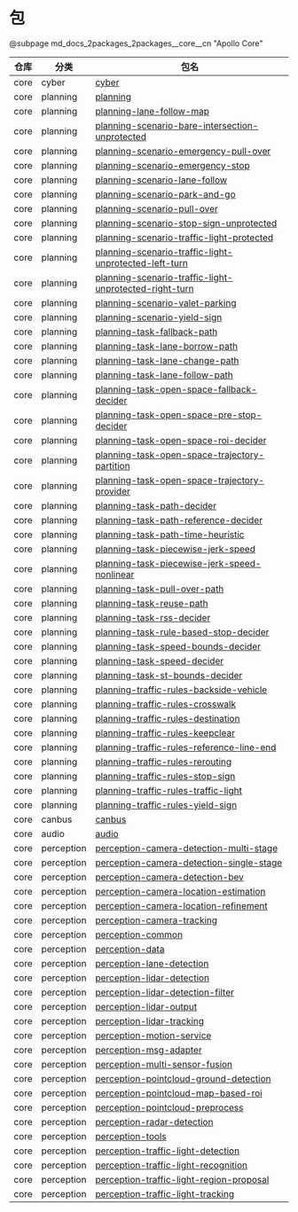 # 包

@subpage md_docs_2packages_2packages\_\_core\_\_cn "Apollo Core"

| 仓库 | 分类       | 包名                                                                                                                                   |
| ---- | ---------- | -------------------------------------------------------------------------------------------------------------------------------------- |
| core | cyber      | [cyber](cyber/README_cn.md)                                                                                                            |
| core | planning   | [planning](modules/planning/planning_base/README_cn.md)                                                                                |
| core | planning   | [planning-lane-follow-map](modules/planning/pnc_map/lane_follow_map/README.md)                                                         |
| core | planning   | [planning-scenario-bare-intersection-unprotected](modules/planning/scenarios/bare_intersection_unprotected/README.md)                  |
| core | planning   | [planning-scenario-emergency-pull-over](modules/planning/scenarios/emergency_pull_over/README.md)                                      |
| core | planning   | [planning-scenario-emergency-stop](modules/planning/scenarios/emergency_stop/README.md)                                                |
| core | planning   | [planning-scenario-lane-follow](modules/planning/scenarios/lane_follow/README.md)                                                      |
| core | planning   | [planning-scenario-park-and-go](modules/planning/scenarios/park_and_go/README.md)                                                      |
| core | planning   | [planning-scenario-pull-over](modules/planning/scenarios/pull_over/README.md)                                                          |
| core | planning   | [planning-scenario-stop-sign-unprotected](modules/planning/scenarios/stop_sign_unprotected/README_cn.md)                               |
| core | planning   | [planning-scenario-traffic-light-protected](modules/planning/scenarios/traffic_light_protected/README_cn.md)                           |
| core | planning   | [planning-scenario-traffic-light-unprotected-left-turn](modules/planning/scenarios/traffic_light_unprotected_left_turn/README_cn.md)   |
| core | planning   | [planning-scenario-traffic-light-unprotected-right-turn](modules/planning/scenarios/traffic_light_unprotected_right_turn/README_cn.md) |
| core | planning   | [planning-scenario-valet-parking](modules/planning/scenarios/valet_parking/README_cn.md)                                               |
| core | planning   | [planning-scenario-yield-sign](modules/planning/scenarios/yield_sign/README_cn.md)                                                     |
| core | planning   | [planning-task-fallback-path](modules/planning/tasks/fallback_path/README.md)                                                          |
| core | planning   | [planning-task-lane-borrow-path](modules/planning/tasks/lane_borrow_path/README.md)                                                    |
| core | planning   | [planning-task-lane-change-path](modules/planning/tasks/lane_change_path/README.md)                                                    |
| core | planning   | [planning-task-lane-follow-path](modules/planning/tasks/lane_follow_path/README.md)                                                    |
| core | planning   | [planning-task-open-space-fallback-decider](modules/planning/tasks/open_space_fallback_decider/README.md)                              |
| core | planning   | [planning-task-open-space-pre-stop-decider](modules/planning/tasks/open_space_pre_stop_decider/README.md)                              |
| core | planning   | [planning-task-open-space-roi-decider](modules/planning/tasks/open_space_roi_decider/README.md)                                        |
| core | planning   | [planning-task-open-space-trajectory-partition](modules/planning/tasks/open_space_trajectory_partition/README.md)                      |
| core | planning   | [planning-task-open-space-trajectory-provider](modules/planning/tasks/open_space_trajectory_provider/README.md)                        |
| core | planning   | [planning-task-path-decider](modules/planning/tasks/path_decider/README.md)                                                            |
| core | planning   | [planning-task-path-reference-decider](modules/planning/tasks/path_reference_decider/README.md)                                        |
| core | planning   | [planning-task-path-time-heuristic](modules/planning/tasks/path_time_heuristic/README.md)                                              |
| core | planning   | [planning-task-piecewise-jerk-speed](modules/planning/tasks/piecewise_jerk_speed/README.md)                                            |
| core | planning   | [planning-task-piecewise-jerk-speed-nonlinear](modules/planning/tasks/piecewise_jerk_speed_nonlinear/README.md)                        |
| core | planning   | [planning-task-pull-over-path](modules/planning/tasks/pull_over_path/README.md)                                                        |
| core | planning   | [planning-task-reuse-path](modules/planning/tasks/reuse_path/README.md)                                                                |
| core | planning   | [planning-task-rss-decider](modules/planning/tasks/rss_decider/README.md)                                                              |
| core | planning   | [planning-task-rule-based-stop-decider](modules/planning/tasks/rule_based_stop_decider/README.md)                                      |
| core | planning   | [planning-task-speed-bounds-decider](modules/planning/tasks/speed_bounds_decider/README.md)                                            |
| core | planning   | [planning-task-speed-decider](modules/planning/tasks/speed_decider/README.md)                                                          |
| core | planning   | [planning-task-st-bounds-decider](modules/planning/tasks/st_bounds_decider/README.md)                                                  |
| core | planning   | [planning-traffic-rules-backside-vehicle](modules/planning/traffic_rules/backside_vehicle/README.md)                                   |
| core | planning   | [planning-traffic-rules-crosswalk](modules/planning/traffic_rules/crosswalk/README.md)                                                 |
| core | planning   | [planning-traffic-rules-destination](modules/planning/traffic_rules/destination/README.md)                                             |
| core | planning   | [planning-traffic-rules-keepclear](modules/planning/traffic_rules/keepclear/README.md)                                                 |
| core | planning   | [planning-traffic-rules-reference-line-end](modules/planning/traffic_rules/reference_line_end/README.md)                               |
| core | planning   | [planning-traffic-rules-rerouting](modules/planning/traffic_rules/rerouting/README.md)                                                 |
| core | planning   | [planning-traffic-rules-stop-sign](modules/planning/traffic_rules/stop_sign/README.md)                                                 |
| core | planning   | [planning-traffic-rules-traffic-light](modules/planning/traffic_rules/traffic_light/README.md)                                         |
| core | planning   | [planning-traffic-rules-yield-sign](modules/planning/traffic_rules/yield_sign/README.md)                                               |                                                         |
| core | canbus     | [canbus](modules/canbus/README_cn.md)                                                                                                  |
| core | audio      | [audio](modules/audio/README_cn.md)                                                                                                    |
| core | perception | [perception-camera-detection-multi-stage](modules/perception/camera_detection_multi_stage/README.md)                                                     |
| core | perception | [perception-camera-detection-single-stage](modules/perception/camera_detection_single_stage/README.md)                                                     |
| core | perception | [perception-camera-detection-bev](modules/perception/camera_detection_bev/README.md)                                                   |
| core | perception | [perception-camera-location-estimation](modules/perception/camera_location_estimation/README.md)                                       |
| core | perception | [perception-camera-location-refinement](modules/perception/camera_location_refinement/README.md)                                       |
| core | perception | [perception-camera-tracking](modules/perception/camera_tracking/README.md)                                                             |
| core | perception | [perception-common](modules/perception/common/README.md)                                                                               |
| core | perception | [perception-data](modules/perception/data/README.md)                                                                                   |
| core | perception | [perception-lane-detection](modules/perception/lane_detection/README.md)                                                               |
| core | perception | [perception-lidar-detection](modules/perception/lidar_detection/README.md)                                                             |
| core | perception | [perception-lidar-detection-filter](modules/perception/lidar_detection_filter/README.md)                                               |
| core | perception | [perception-lidar-output](modules/perception/lidar_output/README.md)                                                                   |
| core | perception | [perception-lidar-tracking](modules/perception/lidar_tracking/README.md)                                                               |
| core | perception | [perception-motion-service](modules/perception/motion_service/README.md)                                                               |
| core | perception | [perception-msg-adapter](modules/perception/msg_adapter/README.md)                                                                     |
| core | perception | [perception-multi-sensor-fusion](modules/perception/multi_sensor_fusion/README.md)                                                     |
| core | perception | [perception-pointcloud-ground-detection](modules/perception/pointcloud_ground_detection/README.md)                                     |
| core | perception | [perception-pointcloud-map-based-roi](modules/perception/pointcloud_map_based_roi/README.md)                                           |
| core | perception | [perception-pointcloud-preprocess](modules/perception/pointcloud_preprocess/README.md)                                                 |
| core | perception | [perception-radar-detection](modules/perception/radar_detection/README.md)                                                             |
| core | perception | [perception-tools](modules/perception/tools/README.md)                                                                                 |
| core | perception | [perception-traffic-light-detection](modules/perception/traffic_light_detection/README.md)                                             |
| core | perception | [perception-traffic-light-recognition](modules/perception/traffic_light_recognition/README.md)                                         |
| core | perception | [perception-traffic-light-region-proposal](modules/perception/traffic_light_region_proposal/README.md)                                 |
| core | perception | [perception-traffic-light-tracking](modules/perception/traffic_light_tracking/README.md)                                               |

